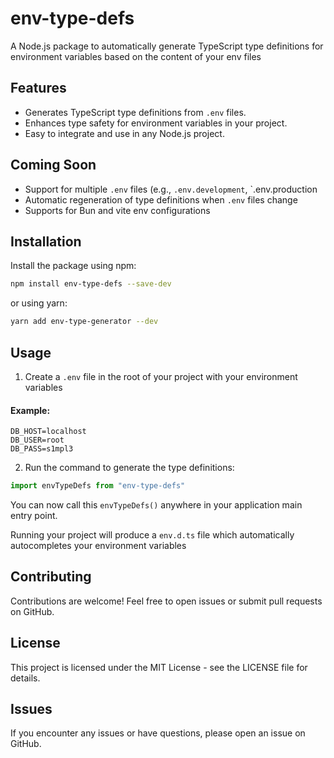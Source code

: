 # env-type-defs

A Node.js package to automatically generate TypeScript type definitions for environment variables based on the content of your env files

## Features

- Generates TypeScript type definitions from `.env` files.
- Enhances type safety for environment variables in your project.
- Easy to integrate and use in any Node.js project.

## Coming Soon
- Support for multiple `.env` files (e.g., `.env.development`, `.env.production
- Automatic regeneration of type definitions when `.env` files change
- Supports for Bun and vite env configurations

## Installation

Install the package using npm:

```sh
npm install env-type-defs --save-dev
```
or using yarn:
```sh
yarn add env-type-generator --dev
```

## Usage
1. Create a `.env` file in the root of your project with your environment variables
#### Example:

```env
DB_HOST=localhost
DB_USER=root
DB_PASS=s1mpl3
```
2. Run the command to generate the type definitions:
```ts
import envTypeDefs from "env-type-defs"
```
You can now call this `envTypeDefs()` anywhere in your application main entry point.

Running your project will produce a `env.d.ts` file which automatically autocompletes your environment variables

## Contributing

Contributions are welcome! Feel free to open issues or submit pull requests on GitHub.


## License
This project is licensed under the MIT License - see the LICENSE file for details.

## Issues
If you encounter any issues or have questions, please open an issue on GitHub.